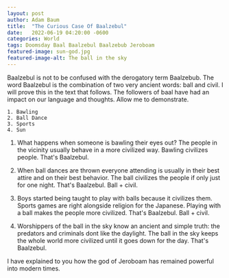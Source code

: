 ```yaml
---
layout: post 
author: Adam Baum 
title:  "The Curious Case Of Baalzebul"
date:   2022-06-19 04:20:00 -0600
categories: World
tags: Doomsday Baal Baalzebul Baalzebub Jeroboam 
featured-image: sun-god.jpg
featured-image-alt: The ball in the sky 
---
```


Baalzebul is not to be confused with the derogatory term Baalzebub. The word Baalzebul is the combination of two very ancient words: ball and civil. I will prove this in the text that follows. The followers of baal have had an impact on our language and thoughts. Allow me to demonstrate.

	1. Bawling 
	2. Ball Dance 
	3. Sports 
	4. Sun

1. What happens when someone is bawling their eyes out? The people in the vicinity usually behave in a more civilized way. Bawling civilizes people. That's Baalzebul.

2. When ball dances are thrown everyone attending is usually in their best attire and on their best behavior. The ball civilizes the people if only just for one night. That's Baalzebul. Ball + civil.

3. Boys started being taught to play with balls because it civilizes them. Sports games are right alongside religion for the Japanese. Playing with a ball makes the people more civilized. That's Baalzebul. Ball + civil.

4. Worshippers of the ball in the sky know an ancient and simple truth: the predators and criminals dont like the daylight. The ball in the sky keeps the whole world more civilized until it goes down for the day. That's Baalzebul.

I have explained to you how the god of Jeroboam has remained powerful into modern times. 
